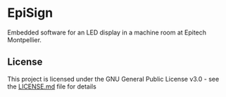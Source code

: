 # EpiSign

Embedded software for an LED display in a machine room at Epitech Montpellier.

## License

This project is licensed under the GNU General Public License v3.0 - see the [LICENSE.md](LICENSE.md) file for details
